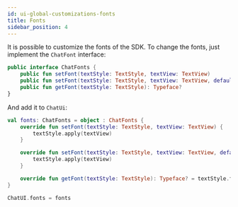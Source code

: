 ```yaml
---
id: ui-global-customizations-fonts
title: Fonts
sidebar_position: 4
---
```


It is possible to customize the fonts of the SDK. To change the fonts, just implement
the `ChatFont` interface:

```kotlin
public interface ChatFonts {
    public fun setFont(textStyle: TextStyle, textView: TextView)
    public fun setFont(textStyle: TextStyle, textView: TextView, defaultTypeface: Typeface = Typeface.DEFAULT)
    public fun getFont(textStyle: TextStyle): Typeface?
}
```

And add it to `ChatUi`:

```kotlin
val fonts: ChatFonts = object : ChatFonts {
    override fun setFont(textStyle: TextStyle, textView: TextView) {
        textStyle.apply(textView)
    }

    override fun setFont(textStyle: TextStyle, textView: TextView, defaultTypeface: Typeface) {
        textStyle.apply(textView)
    }

    override fun getFont(textStyle: TextStyle): Typeface? = textStyle.font
}

ChatUI.fonts = fonts
```
